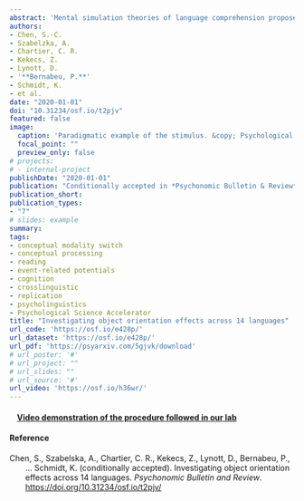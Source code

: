 ```yaml
---
abstract: 'Mental simulation theories of language comprehension propose that people automatically create mental representations of real objects. Evidence from sentence-picture verification tasks has shown that people mentally represent various visual properties such as shape, color, and size. However, the evidence for mental simulations of object orientation is limited. We report a study that investigates the match advantage of object orientation across speakers of different languages. This multi-laboratory project aims to achieve two objectives. First, we examine the replicability of the match advantage of object orientation across multiple languages and laboratories. Second, we will use a mental rotation task to measure participants’ mental imagery after the sentence-picture verification task. The relationship between the participants’ performance of the two tasks will provide a cross-linguistic examination of perceptual simulation processes. With the (broad) evaluation of individual mental imagery ability and potential linguistic moderators, we expect a robust estimation of match advantage of object orientation.'
authors:
- Chen, S.-C.
- Szabelzka, A.
- Chartier, C. R.
- Kekecs, Z.
- Lynott, D.
- '**Bernabeu, P.**'
- Schmidt, K.
- et al.
date: "2020-01-01"
doi: "10.31234/osf.io/t2pjv"
featured: false
image:
  caption: 'Paradigmatic example of the stimulus. &copy; Psychological Science Accelerator (https://psysciacc.org/2018/01/24/new-study-accepted-the-object-orientation-effect/)'
  focal_point: ""
  preview_only: false
# projects:
# - internal-project
publishDate: "2020-01-01"
publication: "Conditionally accepted in *Psychonomic Bulletin & Review*"
publication_short: 
publication_types:
- "7"
# slides: example
summary:
tags:
- conceptual modality switch
- conceptual processing
- reading
- event-related potentials
- cognition
- crosslinguistic
- replication
- psycholinguistics
- Psychological Science Accelerator
title: "Investigating object orientation effects across 14 languages"
url_code: 'https://osf.io/e428p/'
url_dataset: 'https://osf.io/e428p/'
url_pdf: 'https://psyarxiv.com/5gjvk/download'
# url_poster: '#'
# url_project: ""
# url_slides: ""
# url_source: '#'
url_video: 'https://osf.io/h36wr/'
---
```



#### &nbsp; <i class="fas fa-eye"></i>&nbsp; <a href='https://osf.io/h36wr/'>Video demonstration of the procedure followed in our lab</a>

#### Reference

<div style = "text-indent:-2em; margin-left:2em;">

Chen, S., Szabelska, A., Chartier, C. R., Kekecs, Z., Lynott, D., Bernabeu, P., … Schmidt, K. (conditionally accepted). Investigating object orientation effects across 14 languages. *Psychonomic Bulletin and Review*. https://doi.org/10.31234/osf.io/t2pjv/

</div>
